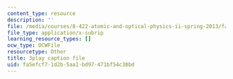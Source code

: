 ```yaml
---
content_type: resource
description: ''
file: /media/courses/8-422-atomic-and-optical-physics-ii-spring-2013/fa5efcf71d2b5aa1bd97471bf54c38bd_k7DskqekDZk.vtt
file_type: application/x-subrip
learning_resource_types: []
ocw_type: OCWFile
resourcetype: Other
title: 3play caption file
uid: fa5efcf7-1d2b-5aa1-bd97-471bf54c38bd
---
```


